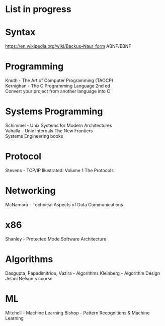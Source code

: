 # List in progress

# Syntax
https://en.wikipedia.org/wiki/Backus–Naur_form
ABNF/EBNF

# Programming
Knuth - The Art of Computer Programming (TAOCP)<br>
Kernighan - The C Programming Language 2nd ed<br>
Convert your project from another language into C 

# Systems Programming 
Schimmel - Unix Systems for Modern Architectures<br>
Vahalla - Unix Internals The New Frontiers<br>
Systems Engineering books<br>

# Protocol
Stevens - TCP/IP Illustrated: Volume 1 The Protocols

# Networking
McNamara - Technical Aspects of Data Communications

# x86
Shanley - Protected Mode Software Architecture

# Algorithms
Dasgupta, Papadimitriou, Vazira - Algorithms
Kleinberg - Algorithm Design
Jelani Nelson's course

# ML
Mitchell - Machine Learning
Bishop - Pattern Recognitions & Machine Learning
